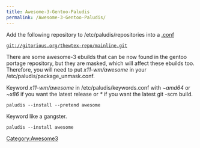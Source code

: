 ```yaml
---
title: Awesome-3-Gentoo-Paludis
permalink: /Awesome-3-Gentoo-Paludis/
---
```


Add the following repository to /etc/paludis/repositories into a [.conf](http://paludis.pioto.org/configuration/repositories.html)

[`git://gitorious.org/thewtex-repo/mainline.git`](git://gitorious.org/thewtex-repo/mainline.git)

There are some awesome-3 ebuilds that can be now found in the gentoo portage repository, but they are masked, which will affect these ebuilds too. Therefore, you will need to put *x11-wm/awesome* in your /etc/paludis/package_unmask.conf.

Keyword *x11-wm/awesome* in /etc/paludis/keywords.conf with *~amd64* or *~x86* if you want the latest release or *\** if you want the latest git -scm build.

`paludis --install --pretend awesome`

Keyword like a gangster.

`paludis --install awesome`

[Category:Awesome3](/Category:Awesome3 "wikilink")